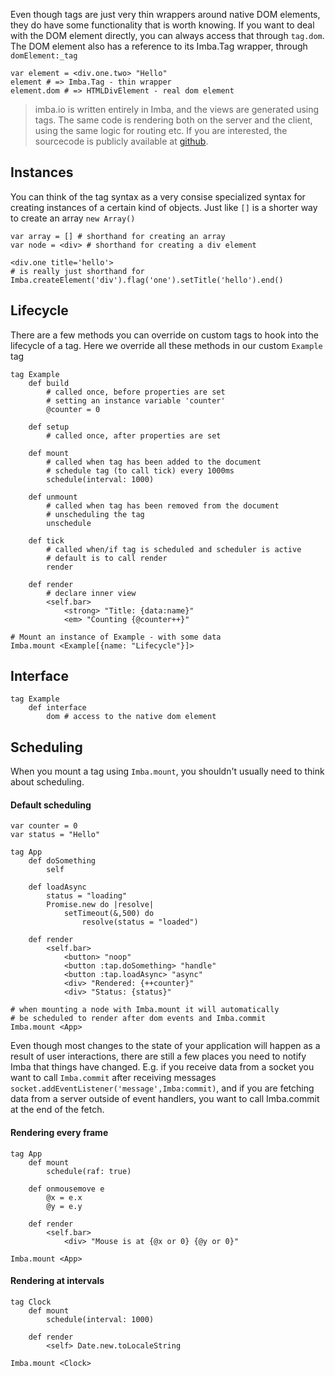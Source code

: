 Even though tags are just very thin wrappers around native DOM elements, they do have some functionality that is worth knowing. If you want to deal with the DOM element directly, you can always access that through `tag.dom`. The DOM element also has a reference to its Imba.Tag wrapper, through `domElement:_tag`

```
var element = <div.one.two> "Hello"
element # => Imba.Tag - thin wrapper
element.dom # => HTMLDivElement - real dom element
```

> imba.io is written entirely in Imba, and the views are generated using tags. The same code is rendering both on the server and the client, using the same logic for routing etc. If you are interested, the sourcecode is publicly available at [github](https://github.com/somebee/imba.io).

## Instances

You can think of the tag syntax as a very consise specialized syntax for creating instances of a certain kind of objects. Just like `[]` is a shorter way to create an array `new Array()`

```imba
var array = [] # shorthand for creating an array
var node = <div> # shorthand for creating a div element

<div.one title='hello'>
# is really just shorthand for
Imba.createElement('div').flag('one').setTitle('hello').end()
```


## Lifecycle

There are a few methods you can override on custom tags to hook into the lifecycle of a tag. Here we override all these methods in our custom `Example` tag

```imba
tag Example
    def build
        # called once, before properties are set
        # setting an instance variable 'counter'
        @counter = 0

    def setup
        # called once, after properties are set

    def mount
        # called when tag has been added to the document
        # schedule tag (to call tick) every 1000ms
        schedule(interval: 1000)

    def unmount
        # called when tag has been removed from the document
        # unscheduling the tag
        unschedule

    def tick
        # called when/if tag is scheduled and scheduler is active
        # default is to call render
        render

    def render
        # declare inner view
        <self.bar>
            <strong> "Title: {data:name}"
            <em> "Counting {@counter++}"

# Mount an instance of Example - with some data
Imba.mount <Example[{name: "Lifecycle"}]>
```

## Interface

```imba
tag Example
    def interface
        dom # access to the native dom element
```

## Scheduling

When you mount a tag using `Imba.mount`, you shouldn't usually need to think about scheduling.

#### Default scheduling

```imba
var counter = 0
var status = "Hello"

tag App
    def doSomething
        self

    def loadAsync
        status = "loading"
        Promise.new do |resolve|
            setTimeout(&,500) do
                resolve(status = "loaded")

    def render
        <self.bar>
            <button> "noop"
            <button :tap.doSomething> "handle" 
            <button :tap.loadAsync> "async"
            <div> "Rendered: {++counter}"
            <div> "Status: {status}"

# when mounting a node with Imba.mount it will automatically
# be scheduled to render after dom events and Imba.commit
Imba.mount <App>
```

Even though most changes to the state of your application will happen as a result of user interactions, there are still a few places you need to notify Imba that things have changed. E.g. if you receive data from a socket you want to call `Imba.commit` after receiving messages `socket.addEventListener('message',Imba:commit)`, and if you are fetching data from a server outside of event handlers, you want to call Imba.commit at the end of the fetch.

#### Rendering every frame

```imba
tag App
    def mount
        schedule(raf: true)

    def onmousemove e
        @x = e.x
        @y = e.y

    def render
        <self.bar>
            <div> "Mouse is at {@x or 0} {@y or 0}"

Imba.mount <App>
```

#### Rendering at intervals

```imba
tag Clock
    def mount
        schedule(interval: 1000)

    def render
        <self> Date.new.toLocaleString

Imba.mount <Clock>
```
